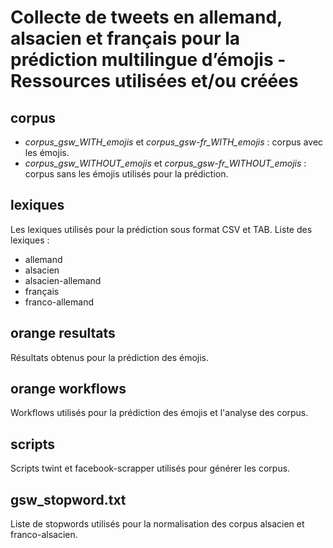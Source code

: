 # Collecte de tweets en allemand, alsacien et français pour la prédiction multilingue d’émojis - Ressources utilisées et/ou créées

## corpus

- *corpus_gsw_WITH_emojis* et *corpus_gsw-fr_WITH_emojis* : corpus avec les émojis.
- *corpus_gsw_WITHOUT_emojis* et *corpus_gsw-fr_WITHOUT_emojis* : corpus sans les émojis utilisés pour la prédiction.

## lexiques

Les lexiques utilisés pour la prédiction sous format CSV et TAB.
Liste des lexiques :
  - allemand
  - alsacien
  - alsacien-allemand
  - français
  - franco-allemand

## orange resultats

Résultats obtenus pour la prédiction des émojis.

## orange workflows

Workflows utilisés pour la prédiction des émojis et l'analyse des corpus.

## scripts

Scripts twint et facebook-scrapper utilisés pour générer les corpus.

## gsw_stopword.txt

Liste de stopwords utilisés pour la normalisation des corpus alsacien et franco-alsacien.

